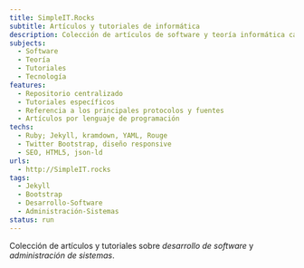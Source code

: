 ```yaml
---
title: SimpleIT.Rocks
subtitle: Artículos y tutoriales de informática
description: Colección de artículos de software y teoría informática categorizados por lenguaje programación
subjects:
  - Software
  - Teoría
  - Tutoriales
  - Tecnología
features:
  - Repositorio centralizado
  - Tutoriales específicos
  - Referencia a los principales protocolos y fuentes
  - Artículos por lenguaje de programación
techs:
  - Ruby; Jekyll, kramdown, YAML, Rouge
  - Twitter Bootstrap, diseño responsive
  - SEO, HTML5, json-ld
urls:
  - http://SimpleIT.rocks
tags: 
  - Jekyll
  - Bootstrap
  - Desarrollo-Software
  - Administración-Sistemas
status: run
---
```


Colección de artículos y tutoriales sobre _desarrollo de software_ y _administración de sistemas_.
